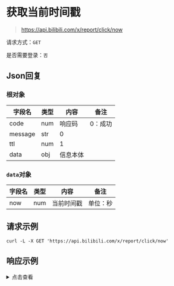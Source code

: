 # 获取当前时间戳

> https://api.bilibili.com/x/report/click/now

请求方式：`GET`

是否需要登录：`否`

## Json回复

### 根对象

| 字段名     | 类型  | 内容   | 备注   |
|---------|-----|------|------|
| code    | num | 响应码  | 0：成功 |
| message | str | 0    |      |
| ttl     | num | 1    |      |
| data    | obj | 信息本体 |      |

### `data`对象

| 字段名 | 类型  | 内容    | 备注   |
|-----|-----|-------|------|
| now | num | 当前时间戳 | 单位：秒 |

## 请求示例

```shell
curl -L -X GET 'https://api.bilibili.com/x/report/click/now'
```

## 响应示例

<details>
<summary>点击查看</summary>

```json
{
  "code": 0,
  "message": "0",
  "ttl": 1,
  "data": {
    "now": 1664981275
  }
}
```

</details>